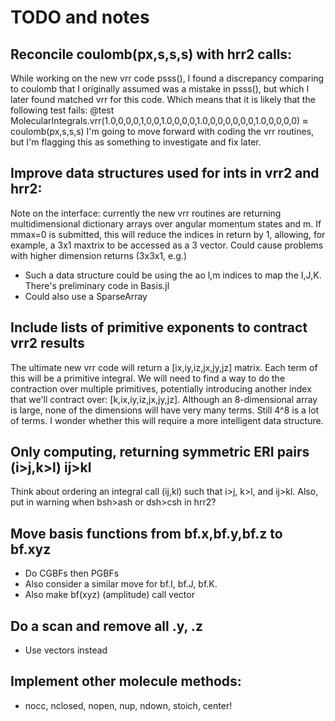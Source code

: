 # TODO and notes

## Reconcile coulomb(px,s,s,s) with hrr2 calls: 
While working on the new vrr code psss(), I found a discrepancy comparing to coulomb 
that I originally assumed was a mistake in psss(), but which I later found matched
vrr for this code. Which means that it is likely that the following test fails:
@test MolecularIntegrals.vrr(1.0,0,0,0,1,0,0,1.0,0,0,0,1.0,0,0,0,0,0,0,1.0,0,0,0,0) ≈ coulomb(px,s,s,s)
I'm going to move forward with coding the vrr routines, but I'm flagging this as
something to investigate and fix later.

## Improve data structures used for ints in vrr2 and hrr2:
Note on the interface: currently the new vrr routines are returning multidimensional dictionary
arrays over angular momentum states and m. If mmax=0 is submitted, this will reduce the indices in return by 1,
allowing, for example, a 3x1 maxtrix to be accessed as a 3 vector. Could cause problems with higher dimension
returns (3x3x1, e.g.)
- Such a data structure could be using the ao l,m indices to map the I,J,K. There's preliminary code in Basis.jl
- Could also use a SparseArray

## Include lists of primitive exponents to contract vrr2 results
The ultimate new vrr code will return a [ix,iy,iz,jx,jy,jz] matrix. Each term of this will be a primitive 
integral. We will need to find a way to do the contraction over multiple primitives, potentially introducing another index that we'll contract over: [k,ix,iy,iz,jx,jy,jz]. Although an 8-dimensional array is large, none of the dimensions will have very many terms. Still 4^8 is a lot of terms. I wonder whether this will require a more intelligent data structure.

## Only computing, returning symmetric ERI pairs (i>j,k>l) ij>kl
Think about ordering an integral call (ij,kl) such that i>j, k>l, and ij>kl.
Also, put in warning when bsh>ash or dsh>csh in hrr2?

## Move basis functions from bf.x,bf.y,bf.z to bf.xyz
- Do CGBFs then PGBFs
- Also consider a similar move for bf.I, bf.J, bf.K.
- Also make bf(xyz) (amplitude) call vector


## Do a scan and remove all .y, .z
- Use vectors instead

## Implement other molecule methods:
- nocc, nclosed, nopen, nup, ndown, stoich, center!

